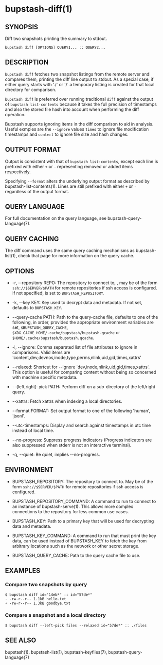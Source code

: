 bupstash-diff(1) 
================

## SYNOPSIS

Diff two snapshots printing the summary to stdout.

`bupstash diff [OPTIONS] QUERY1... :: QUERY2... `

## DESCRIPTION

`bupstash diff` fetches two snapshot listings from the remote server and compares them, printing
the diff line output to stdout. As a special case, if either query starts with './' or '/' a temporary
listing is created for that local directory for comparison.

`bupstash diff` is preferred over running traditional `diff` against the output of `bupstash list-contents`
because it takes the full precision of timestamps and also the stored file hash into account when performing
the diff operation.

Bupstash supports ignoring items in the diff comparison to aid in analysis. Useful exmples are the `--ignore` values
`times` to ignore file modification timestamps and `content` to ignore file size and hash changes.

## OUTPUT FORMAT

Output is consistent with that of `bupstash list-contents`, except each line is
prefixed with either `+` or `-` representing removed or added items respectively.

Specifying `--format` alters the underlying output format as described by bupstash-list-contents(1). Lines are still prefixed with either `+` or `-` regardless of the output format.

## QUERY LANGUAGE

For full documentation on the query language, see bupstash-query-language(7).

## QUERY CACHING

The diff command uses the same query caching mechanisms as bupstash-list(1), check that page for
more information on the query cache.

## OPTIONS

* -r, --repository REPO:
  The repository to connect to, , may be of the form `ssh://$SERVER/$PATH` for
  remote repositories if ssh access is configured. If not specified, is set to `BUPSTASH_REPOSITORY`.

* -k, --key KEY:
  Key used to decrypt data and metadata. If not set, defaults
  to `BUPSTASH_KEY`.

* --query-cache PATH:
  Path to the query-cache file, defaults to one of the following, in order, provided
  the appropriate environment variables are set, `$BUPSTASH_QUERY_CACHE`,
  `$XDG_CACHE_HOME/.cache/bupstash/bupstash.qcache` or `$HOME/.cache/bupstash/bupstash.qcache`.

* -i, --ignore:
  Comma separated list of file attributes to ignore in comparisons.
  Valid items are 'content,dev,devnos,inode,type,perms,nlink,uid,gid,times,xattrs'

* --relaxed:
  Shortcut for --ignore 'dev,inode,nlink,uid,gid,times,xattrs'.
  This option is useful for comparing content without being so concerned with machine specific metadata.

* --{left,right}-pick PATH:
  Perform diff on a sub-directory of the left/right query.

* --xattrs:
  Fetch xattrs when indexing a local directories.

* --format FORMAT:
  Set output format to one of the following 'human', 'jsonl'.

* --utc-timestamps:
  Display and search against timestamps in utc time instead of local time.

* --no-progress:
  Suppress progress indicators (Progress indicators are also suppressed when stderr
  is not an interactive terminal).

* -q, --quiet:
  Be quiet, implies --no-progress.

## ENVIRONMENT

* BUPSTASH_REPOSITORY:
  The repository to connect to. May be of the form `ssh://$SERVER/$PATH` for
  remote repositories if ssh access is configured.

* BUPSTASH_REPOSITORY_COMMAND:
  A command to run to connect to an instance of bupstash-serve(1). This 
  allows more complex connections to the repository for less common use cases.

* BUPSTASH_KEY:
  Path to a primary key that will be used for decrypting data and metadata.

* BUPSTASH_KEY_COMMAND:
  A command to run that must print the key data, can be used instead of BUPSTASH_KEY
  to fetch the key from arbitrary locations such as the network or other secret storage.

* BUPSTASH_QUERY_CACHE:
  Path to the query cache file to use.

## EXAMPLES

### Compare two snapshots by query

```
$ bupstash diff id="14eb*" :: id="57de*"
- -rw-r--r-- 1.1kB hello.txt
+ -rw-r--r-- 1.3kB goodbye.txt
```

### Compare a snapshot and a local directory

```
$ bupstash diff --left-pick files --relaxed id="57de*" :: ./files
```

## SEE ALSO

bupstash(1), bupstash-list(1), bupstash-keyfiles(7), bupstash-query-language(7)

